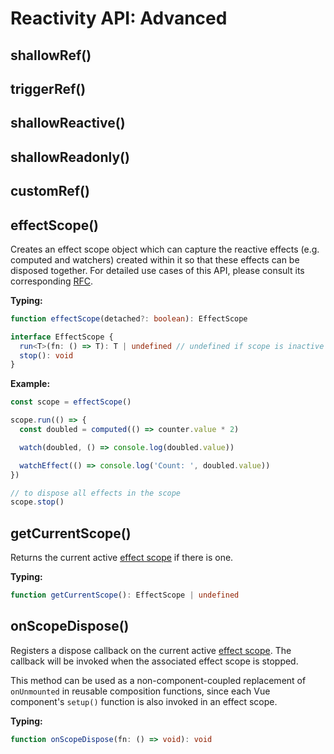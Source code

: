 # Reactivity API: Advanced

## shallowRef()

## triggerRef()

## shallowReactive()

## shallowReadonly()

## customRef()

## effectScope()

Creates an effect scope object which can capture the reactive effects (e.g. computed and watchers) created within it so that these effects can be disposed together. For detailed use cases of this API, please consult its corresponding [RFC](https://github.com/vuejs/rfcs/blob/master/active-rfcs/0041-reactivity-effect-scope.md).

**Typing:**

```ts
function effectScope(detached?: boolean): EffectScope

interface EffectScope {
  run<T>(fn: () => T): T | undefined // undefined if scope is inactive
  stop(): void
}
```

**Example:**

```js
const scope = effectScope()

scope.run(() => {
  const doubled = computed(() => counter.value * 2)

  watch(doubled, () => console.log(doubled.value))

  watchEffect(() => console.log('Count: ', doubled.value))
})

// to dispose all effects in the scope
scope.stop()
```

## getCurrentScope()

Returns the current active [effect scope](#effectscope) if there is one.

**Typing:**

```ts
function getCurrentScope(): EffectScope | undefined
```

## onScopeDispose()

Registers a dispose callback on the current active [effect scope](#effectscope). The callback will be invoked when the associated effect scope is stopped.

This method can be used as a non-component-coupled replacement of `onUnmounted` in reusable composition functions, since each Vue component's `setup()` function is also invoked in an effect scope.

**Typing:**

```ts
function onScopeDispose(fn: () => void): void
```
